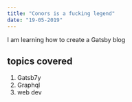 ```yaml
---
title: "Conors is a fucking legend"
date: "19-05-2019"
---
```


I am learning how to create a Gatsby blog

## topics covered

1. Gatsb7y
2. Graphql
3. web dev
